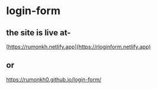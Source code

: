 # login-form

## the site is live at-
[https://rumonkh.netlify.app](https://rloginform.netlify.app)
## or
https://rumonkh0.github.io/login-form/
